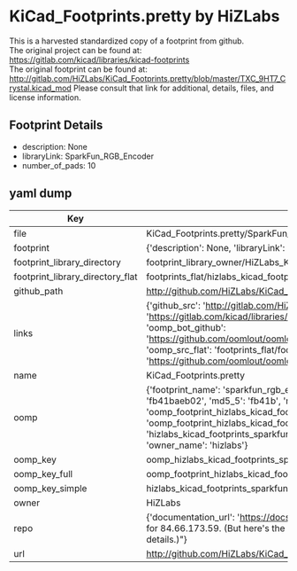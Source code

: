 # KiCad_Footprints.pretty by HiZLabs  
This is a harvested standardized copy of a footprint from github.  
The original project can be found at:  
https://gitlab.com/kicad/libraries/kicad-footprints  
The original footprint can be found at:
http://gitlab.com/HiZLabs/KiCad_Footprints.pretty/blob/master/TXC_9HT7_Crystal.kicad_mod
Please consult that link for additional, details, files, and license information.  
## Footprint Details
* description: None  
* libraryLink: SparkFun_RGB_Encoder  
* number_of_pads: 10  
## yaml dump  
| Key | Value |  
| --- | --- |  
| file | KiCad_Footprints.pretty/SparkFun_RGB_Encoder.kicad_mod |  
| footprint | {'description': None, 'libraryLink': 'SparkFun_RGB_Encoder', 'number_of_pads': 10} |  
| footprint_library_directory | footprint_library_owner/HiZLabs_KiCad_Footprints.pretty |  
| footprint_library_directory_flat | footprints_flat/hizlabs_kicad_footprints_sparkfun_rgb_encoder/working |  
| github_path | http://github.com/HiZLabs/KiCad_Footprints.pretty/blob/master/SparkFun_RGB_Encoder.kicad_mod |  
| links | {'github_src': 'http://gitlab.com/HiZLabs/KiCad_Footprints.pretty/blob/master/TXC_9HT7_Crystal.kicad_mod', 'github_src_repo': 'https://gitlab.com/kicad/libraries/kicad-footprints', 'oomp_bot': 'footprints/hizlabs_kicad_footprints_sparkfun_rgb_encoder/working', 'oomp_bot_github': 'https://github.com/oomlout/oomlout_oomp_footprint_bot/tree/main/footprints/hizlabs_kicad_footprints_sparkfun_rgb_encoder/working', 'oomp_src_flat': 'footprints_flat/footprints_flat/hizlabs_kicad_footprints_sparkfun_rgb_encoder/working', 'oomp_src_flat_github': 'https://github.com/oomlout/oomlout_oomp_footprint_src/tree/main/footprints_flat/hizlabs_kicad_footprints_sparkfun_rgb_encoder/working'} |  
| name | KiCad_Footprints.pretty |  
| oomp | {'footprint_name': 'sparkfun_rgb_encoder', 'library_name': 'kicad_footprints', 'md5': 'fb41baeb021eb57c6cb51778b439245a', 'md5_10': 'fb41baeb02', 'md5_5': 'fb41b', 'md5_6': 'fb41ba', 'oomp_key': 'oomp_hizlabs_kicad_footprints_sparkfun_rgb_encoder', 'oomp_key_extra': 'oomp_footprint_hizlabs_kicad_footprints_sparkfun_rgb_encoder', 'oomp_key_full': 'oomp_footprint_hizlabs_kicad_footprints_sparkfun_rgb_encoder_fb41ba', 'oomp_key_simple': 'hizlabs_kicad_footprints_sparkfun_rgb_encoder', 'original_filename': 'KiCad_Footprints.pretty/SparkFun_RGB_Encoder.kicad_mod', 'owner_name': 'hizlabs'} |  
| oomp_key | oomp_hizlabs_kicad_footprints_sparkfun_rgb_encoder |  
| oomp_key_full | oomp_footprint_hizlabs_kicad_footprints_sparkfun_rgb_encoder |  
| oomp_key_simple | hizlabs_kicad_footprints_sparkfun_rgb_encoder |  
| owner | HiZLabs |  
| repo | {'documentation_url': 'https://docs.github.com/rest/overview/resources-in-the-rest-api#rate-limiting', 'message': "API rate limit exceeded for 84.66.173.59. (But here's the good news: Authenticated requests get a higher rate limit. Check out the documentation for more details.)"} |  
| url | http://github.com/HiZLabs/KiCad_Footprints.pretty |  

